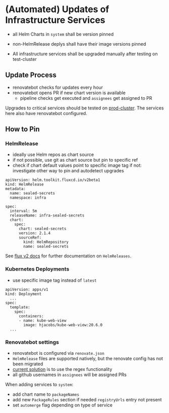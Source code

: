 
(Automated) Updates of Infrastructure Services
==============================================

- all Helm Charts in `system` shall be version pinned
- non-HelmRelease deplys shall have their image versions pinned

- All infrastructure services shall be upgraded manually after testing on test-cluster

Update Process
--------------

- renovatebot checks for updates every hour
- renovatebot opens PR if new chart version is available
  - pipeline checks get executed
    and `assignees` get assigned to PR

Upgrades to critical services should be tested on [prod-cluster](https://github.com/elifesciences/elife-flux-cluster).
The services here also have renovatebot configured.


How to Pin
----------

### HelmRelease

- ideally use Helm repos as chart source
- if not possible, use git as chart source but pin to specific ref
- check if chart default values point to specific image tag
  if not: investigate other way to pin and autodetect upgrades

```
apiVersion: helm.toolkit.fluxcd.io/v2beta1
kind: HelmRelease
metadata:
  name: sealed-secrets
  namespace: infra

spec:
  interval: 5m
  releaseName: infra-sealed-secrets
  chart:
    spec:
      chart: sealed-secrets
      version: 2.1.4
      sourceRef:
        kind: HelmRepository
        name: sealed-secrets
```

See [flux v2 docs](https://fluxcd.io/docs/components/helm/helmreleases/) for further documentation on `HelmReleases`.


### Kubernetes Deployments

- use specific image tag instead of `latest`

```
apiVersion: apps/v1
kind: Deployment
  ...
spec:
  template:
    spec:
      containers:
      - name: kube-web-view
        image: hjacobs/kube-web-view:20.6.0
  ...
```

### Renovatebot settings

- renovatebot is configured via `renovate.json`
- `HelmRelease` files are supported natively, but the renovate config has not been migrated
- [current solution](https://kubernetes-charts.storage.googleapis.com/) is to use the regex functionality
- all github usernames in `assignees` will be assigned PRs

When adding services to `system`:

- add chart name to `packageNames`
- add new `PackageRules` section if needed `registryUrls` entry not present
- set `automerge` flag depending on type of service
